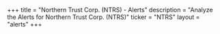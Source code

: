 +++
title = "Northern Trust Corp. (NTRS) - Alerts"
description = "Analyze the Alerts for Northern Trust Corp. (NTRS)"
ticker = "NTRS"
layout = "alerts"
+++

